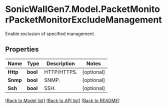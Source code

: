 # SonicWallGen7.Model.PacketMonitorPacketMonitorExcludeManagement
Enable exclusion of specified management.

## Properties

Name | Type | Description | Notes
------------ | ------------- | ------------- | -------------
**Http** | **bool** | HTTP/HTTPS. | [optional] 
**Snmp** | **bool** | SNMP. | [optional] 
**Ssh** | **bool** | SSH. | [optional] 

[[Back to Model list]](../README.md#documentation-for-models) [[Back to API list]](../README.md#documentation-for-api-endpoints) [[Back to README]](../README.md)

